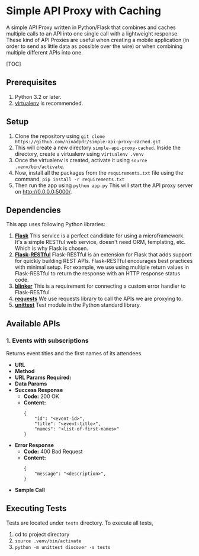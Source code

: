 # Simple API Proxy with Caching
A simple API Proxy written in Python/Flask that combines and caches multiple calls to an API into one single
call with a lightweight response. These kind of API Proxies are useful when creating a mobile application (in
order to send as little data as possible over the wire) or when combining multiple different APIs into one.

[TOC]

## Prerequisites
 1. Python 3.2 or later.
 2. [virtualenv](https://virtualenv.pypa.io/en/stable/) is recommended.

## Setup
 1. Clone the repository using
    `git clone https://github.com/ninadpdr/simple-api-proxy-cached.git`
 2. This will create a new directory `simple-api-proxy-cached`.
    Inside the directory, create a virtualenv using `virtualenv .venv`
 3. Once the virtualenv is created, activate it using `source .venv/bin/activate`.
 4. Now, install all the packages from the `requirements.txt`
    file using the command, `pip install -r requirements.txt`
 5. Then run the app using `python app.py`
    This will start the API proxy server on http://0.0.0.0:5000/.

## Dependencies
This app uses following Python libraries:

 1. **[Flask](http://flask.pocoo.org/docs/0.11/)**
    This service is a perfect candidate for using a microframework. It's a simple RESTful web service, doesn't
    need ORM, templating, etc. Which is why Flask is chosen.
 2. **[Flask-RESTful](http://flask-restful-cn.readthedocs.io/en/0.3.5/index.html)**
	Flask-RESTful is an extension for Flask that adds support for quickly building REST APIs. Flask-RESTful
	encourages best practices with minimal setup. For example, we use using multiple return values in
	Flask-RESTful to return the response with an HTTP response status code.
 3. **[blinker](https://pythonhosted.org/blinker/)**
	This is a requirement for connecting a custom error handler to Flask-RESTful.
 4. **[requests](http://docs.python-requests.org/en/master/)**
    We use requests library to call the APIs we are proxying to.
 5. **[unittest](https://docs.python.org/3.5/library/unittest.html)**
    Test module in the Python standard library.
    
## Available APIs

### 1. Events with subscriptions
Returns event titles and the first names of its attendees.

 - **URL**
 - **Method**
 - **URL Params**
   **Required:**   
 - **Data Params**
 - **Success Response**
	 - **Code:** 200 OK
	 - **Content:**
        ```
        {
            "id": "<event-id>",
            "title": "<event-title>",
            "names": "<list-of-first-names>"
        }
        ```
 - **Error Response**
	 - **Code:** 400 Bad Request
	 - **Content:**
	    ```
        {
            "message": "<description>",
        }
        ```
 - **Sample Call**

## Executing Tests
Tests are located under `tests` directory. To execute all tests,

 1. cd to project directory
 2. `source .venv/bin/activate`
 3. `python -m unittest discover -s tests`

